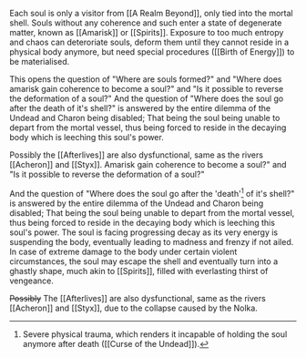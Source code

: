 Each soul is only a visitor from [[A Realm Beyond]], only tied into the mortal shell.
Souls without any coherence and such enter a state of degenerate matter, known as [[Amarisk]] or [[Spirits]]. Exposure to too much entropy and chaos can deteroriate souls, deform them until they cannot reside in a physical body anymore, but need special procedures ([[Birth of Energy]]) to be materialised. 

This opens the question of "Where are souls formed?" and "Where does amarisk gain coherence to become a soul?" and "Is it possible to reverse the deformation of a soul?"
And the question of "Where does the soul go after the death of it's shell?" is answered by the entire dilemma of the Undead and Charon being disabled;
	That being the soul being unable to depart from the mortal vessel, thus being forced to reside in the decaying body which is leeching this soul's power. 
	
Possibly the [[Afterlives]] are also dysfunctional, same as the rivers [[Acheron]] and [[Styx]]. Amarisk gain coherence to become a soul?" and "Is it possible to reverse the deformation of a soul?"

And the question of "Where does the soul go after the 'death'[^1] of it's shell?" is answered by the entire dilemma of the Undead and Charon being disabled;
	That being the soul being unable to depart from the mortal vessel, thus being forced to reside in the decaying body which is leeching this soul's power.
	The soul is facing progressing decay as its very energy is suspending the body, eventually leading to madness and frenzy if not ailed. 
In case of extreme damage to the body under certain violent circumstances, the soul may escape the shell and eventually turn into a ghastly shape, much akin to [[Spirits]], filled with everlasting thirst of vengeance. 


~~Possibly~~ The [[Afterlives]] are also dysfunctional, same as the rivers [[Acheron]] and [[Styx]], due to the collapse caused by the Nolka. 


[^1]:Severe physical trauma, which renders it incapable of holding the soul anymore after death ([[Curse of the Undead]]).